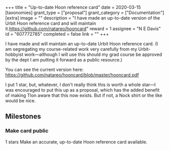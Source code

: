+++
title = "Up-to-date Hoon reference card"
date = 2020-03-15
[taxonomies]
grant_type = ["proposal"]
grant_category = ["Documentation"]
[extra]
image = ""
description = "I have made an up-to-date version of the Urbit Hoon reference card and will maintain it.https://github.com/natareo/hooncard"
reward = 1
assignee = "N E Davis"
id = "607772785"
completed = false
link = ""
+++

I have made and will maintain an up-to-date Urbit Hoon reference card.  (I am segregating my course-related work very carefully from my Urbit-hobbyist work—although I will use this should my grad course be approved by the dept I am putting it forward as a public resource.)

You can see the current version here:  https://github.com/natareo/hooncard/blob/master/hooncard.pdf

I put 1 star, but, whatever, I don't really think this is worth a whole star—I was encouraged to put this up as a proposal, which has the added benefit of making Tlon aware that this now exists.  But if not, a Nock shirt or the like would be nice.

## Milestones


### Make card public
1 stars
Make an accurate, up-to-date Hoon reference card available.

    